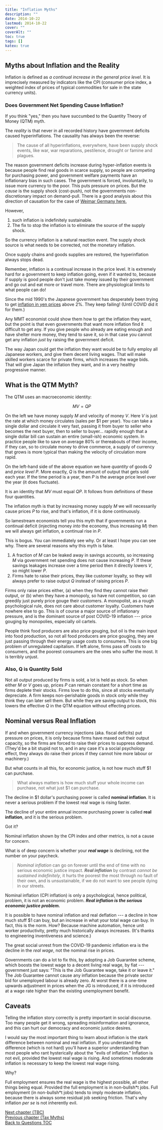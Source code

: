 ```yaml
---
title: "Inflation Myths"
description: ""
date: 2014-10-22
lastmod: 2014-10-22
cover: ""
coverAlt: ""
toc: true
tags: []
katex: true
---
```


## Myths about Inflation and the Reality

Inflation is defined as *a continual increase in the general price level*.
It is imprecisely measured by indicators like the CPI (consumer price index, a weighted index of prices of typical commodities for sale in the state currency units).


### Does Government Net Spending Cause Inflation?

If you think "yes," then you have succumbed to the Quantity Theory of Money (QTM) myth. 

The *reality* is that never in all recorded history have government deficits caused hyperinflations.
The causality has always been the reverse:

> The cause of all hyperinflations, everywhere, have been supply shock events, like war, war reparations, pestilence, drought or famine and plagues.

The reason government deficits increase during hyper-inflation events is because people find real goods in scarce supply, so people are competing for purchasing power, and government welfare payments have an inflationary bias in such cases. 
The government is forced, involuntarily, to issue more currency to the poor. 
This puts pressure on prices.
But the *cause* is the supply shock (cost-push), not the governments non-discretionary impact on demand-pull.
There is a good analysis about this direction of causation for the case of [Weimar Germany here.](https://gimms.org.uk/wp-content/uploads/2020/11/Weimar-Republic-Hyperinflation-through-a-Modern-Monetary-Theory-Lens.pdf)

However, 
1. such inflation is indefinitely sustainable.
2. The fix to stop the inflation is to eliminate the source of the supply shock.

So the currency inflation is a natural reaction event. 
The supply shock source is what needs to be corrected, not the monetary inflation.

Once supply chains and goods supplies are restored, the hyperinflation always stops dead. 

Remember, inflation is a continual increase in the price level. 
It is extremely hard for a government to keep inflation going, even if it wanted to, because if supply is good people don't just take money issued by their government and go out and eat more or travel more. 
There are physiological limits to what people can do!

Since the mid 1990's the Japanese government has desperately been trying to get [inflation in yen prices](https://tradingeconomics.com/japan/inflation-cpi) above 2%. 
They keep failing! (Until COVID did it for them.)

Any MMT economist could show them how to get the inflation they want, but the point is that even governments that want more inflation find it difficult to get any. 
If you give people who already are eating enough and have shelter more money, they tend to save it, so in that case you cannot get any inflation *just* by raising the government deficit. 

The way Japan could get the inflation they want would be to fully employ all Japanese workers, and give them decent living wages. 
That will make skilled workers scarce for private firms, which increases the wage bids. 
That will give Japan the inflation they want, and in a very healthy progressive manner.

## What is the QTM Myth?

The QTM uses an macroeconomic identity:

$$ M V = Q P $$

On the left we have money supply $M$ and velocity of money $V$. 
Here $V$ is just the rate at which money circulates (sales per \$1 per year). 
You can take a single dollar and circulate it very fast, passing it from buyer to seller who becomes the next buyer, then to seller to buyer... rapidly enough that a single dollar bill can sustain an entire (small-ish) economic system. 
In practice people like to save on average 80% or thereabouts of their income, if they can, so to circulate money to drive commerce, a supply of currency that grows is more typical than making the velocity of circulation more rapid.

On the left-hand side of the above equation we have *quantity* of goods $Q$ and *price level* $P$. 
More exactly, $Q$ is the amount of output that gets sold each year. 
If the time period is a year, then $P$ is the average price level over the year (it does fluctuate).

It is an identity that $MV$ must equal $QP$. It follows from definitions of these four quantities.

The inflation myth is that by increasing money supply $M$ we will necessarily cause prices $P$ to rise, and that's inflation, if it is done continuously.

So lamestream economists tell you this myth that if governments run a continual deficit (injecting money *into* the economy, thus increasing $M$) then we will always get inflation, a continual rise in $P$.

This is bogus. 
You can immediately see why. Or at least I hope you can see why.  There are several reasons why this myth is false.

1. A fraction of $M$ can be leaked away in savings accounts, so increasing $M$ via government net spending does not cause increasing $P$. If these savings leakages increase over a time period then it directly lowers $V$, so might lower $P$.
2. Firms hate to raise their prices, they like customer loyalty, so they will always prefer to raise output $Q$ instead of raising prices $P$.

Firms only raise prices either, (a) when they find they cannot raise their output, or (b) when they have a monopoly, so have not competition, so can greedily just purely price gouge their customers.  A monopolist, as a rough psychological rule, does not care about customer loyalty. 
Customers have nowhere else to go. 
This is of course a major source of inflationary pressure, and is the dominant source of post COVID-19 inflation --- price gouging by monopolies, especially oil cartels.

People think food producers are also price gouging, but oil is the main input into food production, so not all food producers are price gouging, they are just passing through their energy usage costs to consumers. 
This is one big problem of unregulated capitalism. 
If left alone, firms pass off costs to consumers, and the poorest consumers are the ones who suffer the most. 
It is terribly unjust.

### Also, Q is Quantity Sold

Not all output produced by firms is sold, a lot is held as stock. 
So when either $M$ or $V$ goes up, prices $P$ can remain constant for a short time as firms deplete their stocks. 
Firms love to do this, since all stocks eventually depreciate. 
A firm keeps non-perishable goods in stock only while they think they can later sell them.
But while they are saving output to stock, this lowers the effective $Q$ in the QTM equation without effecting prices.


## Nominal versus Real Inflation

If and when government currency injections (aka. fiscal deficits) put pressure on prices, it is only because firms have maxed out their output capacity, so the firms are forced to raise their prices to suppress demand. 
(They'd be a bit stupid not to, and in any case it's a social psychology effect, they always do raise their prices if they cannot hire more labour or machinery.)

But what counts in all this, for economic justice, is not how much stuff \$1 can purchase.

> What always matters is how much stuff your whole income can purchase, not what just \$1 can purchase.

The decline in \$1 dollar's purchasing power is called **nominal inflation**. 
It is never a serious problem if the lowest real wage is rising faster.

The decline of your entire annual income purchasing power is called **real inflation**, and it is the serious problem.

Got it?

Nominal inflation shown by the CPI index and other metrics, is not a cause for concern.

What is of deep concern is whether your **_real wage_** is declining, not the number on your paycheck.

> *Nominal inflation* can go on forever until the end of time with no serious economic justice impact. **_Real inflation_** by contrast *cannot be sustained indefinitely*, it hurts the poorest the most through no fault of their own, and is unsustainable, if we do not want to see people dying in our streets.

Nominal inflation (CPI inflation) is only a psychological, hence political, problem, it is not an economic problem. 
**_Real inflation is the serious economic justice problem._**

It is possible to have nominal inflation and real deflation --- a decline in how much stuff \$1 can buy, but an increase in what your total wage can buy. In fact, this is the norm.
How? Because machine automation, hence unit worker productivity, pretty much historically always increases. 
(It's thanks to engineering inventiveness and science.)

The great social unrest from the COVID-19 pandemic inflation era is the decline in the *real wage*, not the nominal rise in prices.

Governments can do a lot to fix this, by adopting a Job Guarantee scheme, which boosts the lowest wage to a decent living real wage, by fiat --- government just says: "This is the Job Guarantee wage, take it or leave it." 
The Job Guarantee cannot cause any inflation because the private sector bid for unemployed labour is already zero.
At worst there is a one-time upwards adjustment in prices when the JG is introduced, if it is introduced at a wage rate higher than the existing unemployment benefit.


## Caveats

Telling the inflation story correctly is pretty important in social discourse. 
Too many people get it wrong, spreading misinformation and ignorance, and this can hurt our democracy and economic justice desires.

I would say the most important thing to learn about inflation is the stark difference between nominal and real inflation. 
If you understand the difference (which is not hard) you'll have a superior understanding than most people who rant hysterically about the "evils of inflation." 
Inflation is not evil, provided the lowest real wage is rising. 
And sometimes moderate inflation is necessary to keep the lowest real wage rising.

Why?

Full employment ensures the real wage is the highest possible, all other things being equal. Provided the full employment is in non-bullsh$\ast$t jobs. 
Full employment (in non-bullsh$\ast$t jobs) tends to imply moderate inflation, because there is always some residual job seeking friction. 
That's why inflation *per se* is not inherently evil.


[Next chapter (TBC)](./)  
[Previous chapter (Tax Myths)](../3_tax_myths)  
[Back to Questions TOC](../)
